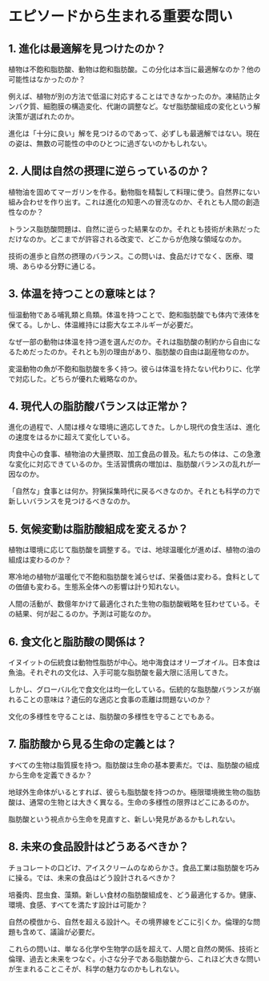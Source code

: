 # エピソードから生まれる重要な問い

## 1. 進化は最適解を見つけたのか？

植物は不飽和脂肪酸、動物は飽和脂肪酸。この分化は本当に最適解なのか？他の可能性はなかったのか？

例えば、植物が別の方法で低温に対応することはできなかったのか。凍結防止タンパク質、細胞膜の構造変化、代謝の調整など。なぜ脂肪酸組成の変化という解決策が選ばれたのか。

進化は「十分に良い」解を見つけるのであって、必ずしも最適解ではない。現在の姿は、無数の可能性の中のひとつに過ぎないのかもしれない。

## 2. 人間は自然の摂理に逆らっているのか？

植物油を固めてマーガリンを作る。動物脂を精製して料理に使う。自然界にない組み合わせを作り出す。これは進化の知恵への冒涜なのか、それとも人間の創造性なのか？

トランス脂肪酸問題は、自然に逆らった結果なのか。それとも技術が未熟だっただけなのか。どこまでが許容される改変で、どこからが危険な領域なのか。

技術の進歩と自然の摂理のバランス。この問いは、食品だけでなく、医療、環境、あらゆる分野に通じる。

## 3. 体温を持つことの意味とは？

恒温動物である哺乳類と鳥類。体温を持つことで、飽和脂肪酸でも体内で液体を保てる。しかし、体温維持には膨大なエネルギーが必要だ。

なぜ一部の動物は体温を持つ道を選んだのか。それは脂肪酸の制約から自由になるためだったのか。それとも別の理由があり、脂肪酸の自由は副産物なのか。

変温動物の魚が不飽和脂肪酸を多く持つ。彼らは体温を持たない代わりに、化学で対応した。どちらが優れた戦略なのか。

## 4. 現代人の脂肪酸バランスは正常か？

進化の過程で、人間は様々な環境に適応してきた。しかし現代の食生活は、進化の速度をはるかに超えて変化している。

肉食中心の食事、植物油の大量摂取、加工食品の普及。私たちの体は、この急激な変化に対応できているのか。生活習慣病の増加は、脂肪酸バランスの乱れが一因なのか。

「自然な」食事とは何か。狩猟採集時代に戻るべきなのか。それとも科学の力で新しいバランスを見つけるべきなのか。

## 5. 気候変動は脂肪酸組成を変えるか？

植物は環境に応じて脂肪酸を調整する。では、地球温暖化が進めば、植物の油の組成は変わるのか？

寒冷地の植物が温暖化で不飽和脂肪酸を減らせば、栄養価は変わる。食料としての価値も変わる。生態系全体への影響は計り知れない。

人間の活動が、数億年かけて最適化された生物の脂肪酸戦略を狂わせている。その結果、何が起こるのか。予測は可能なのか。

## 6. 食文化と脂肪酸の関係は？

イヌイットの伝統食は動物性脂肪が中心。地中海食はオリーブオイル。日本食は魚油。それぞれの文化は、入手可能な脂肪酸を最大限に活用してきた。

しかし、グローバル化で食文化は均一化している。伝統的な脂肪酸バランスが崩れることの意味は？遺伝的な適応と食事の乖離は問題ないのか？

文化の多様性を守ることは、脂肪酸の多様性を守ることでもある。

## 7. 脂肪酸から見る生命の定義とは？

すべての生物は脂質膜を持つ。脂肪酸は生命の基本要素だ。では、脂肪酸の組成から生命を定義できるか？

地球外生命体がいるとすれば、彼らも脂肪酸を持つのか。極限環境微生物の脂肪酸は、通常の生物とは大きく異なる。生命の多様性の限界はどこにあるのか。

脂肪酸という視点から生命を見直すと、新しい発見があるかもしれない。

## 8. 未来の食品設計はどうあるべきか？

チョコレートの口どけ、アイスクリームのなめらかさ。食品工業は脂肪酸を巧みに操る。では、未来の食品はどう設計されるべきか？

培養肉、昆虫食、藻類。新しい食材の脂肪酸組成を、どう最適化するか。健康、環境、食感、すべてを満たす設計は可能か？

自然の模倣から、自然を超える設計へ。その境界線をどこに引くか。倫理的な問題も含めて、議論が必要だ。

これらの問いは、単なる化学や生物学の話を超えて、人間と自然の関係、技術と倫理、過去と未来をつなぐ。小さな分子である脂肪酸から、これほど大きな問いが生まれることこそが、科学の魅力なのかもしれない。